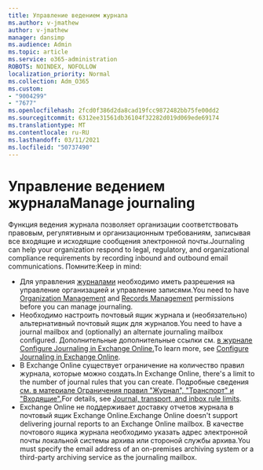 ```yaml
---
title: Управление ведением журнала
ms.author: v-jmathew
author: v-jmathew
manager: dansimp
ms.audience: Admin
ms.topic: article
ms.service: o365-administration
ROBOTS: NOINDEX, NOFOLLOW
localization_priority: Normal
ms.collection: Adm_O365
ms.custom:
- "9004299"
- "7677"
ms.openlocfilehash: 2fcd0f386d2da8cad19fcc9872482bb75fe00dd2
ms.sourcegitcommit: 6312ee31561db36104f32282d019d069ede69174
ms.translationtype: MT
ms.contentlocale: ru-RU
ms.lasthandoff: 03/11/2021
ms.locfileid: "50737490"
---
```

# <a name="manage-journaling"></a><span data-ttu-id="aa3fc-102">Управление ведением журнала</span><span class="sxs-lookup"><span data-stu-id="aa3fc-102">Manage journaling</span></span>

<span data-ttu-id="aa3fc-103">Функция ведения журнала позволяет организации соответствовать правовым, регулятивным и организационным требованиям, записывая все входящие и исходящие сообщения электронной почты.</span><span class="sxs-lookup"><span data-stu-id="aa3fc-103">Journaling can help your organization respond to legal, regulatory, and organizational compliance requirements by recording inbound and outbound email communications.</span></span> <span data-ttu-id="aa3fc-104">Помните:</span><span class="sxs-lookup"><span data-stu-id="aa3fc-104">Keep in mind:</span></span>

* <span data-ttu-id="aa3fc-105">Для управления [журналами](https://go.microsoft.com/fwlink/?linkid=2115259) [](https://go.microsoft.com/fwlink/?linkid=2115469) необходимо иметь разрешения на управление организацией и управление записями.</span><span class="sxs-lookup"><span data-stu-id="aa3fc-105">You need to have [Organization Management](https://go.microsoft.com/fwlink/?linkid=2115259) and [Records Management](https://go.microsoft.com/fwlink/?linkid=2115469) permissions before you can manage journaling.</span></span>
* <span data-ttu-id="aa3fc-106">Необходимо настроить почтовый ящик журнала и (необязательно) альтернативный почтовый ящик для журналов.</span><span class="sxs-lookup"><span data-stu-id="aa3fc-106">You need to have a journal mailbox and (optionally) an alternate journaling mailbox configured.</span></span> <span data-ttu-id="aa3fc-107">Дополнительные дополнительные ссылки см. [в журнале Configure Journaling in Exchange Online.](https://go.microsoft.com/fwlink/?linkid=2115260)</span><span class="sxs-lookup"><span data-stu-id="aa3fc-107">To learn more, see [Configure Journaling in Exchange Online](https://go.microsoft.com/fwlink/?linkid=2115260).</span></span>
* <span data-ttu-id="aa3fc-108">В Exchange Online существует ограничение на количество правил журнала, которые можно создать.</span><span class="sxs-lookup"><span data-stu-id="aa3fc-108">In Exchange Online, there's a limit to the number of journal rules that you can create.</span></span> <span data-ttu-id="aa3fc-109">Подробные сведения [см. в материале Ограничения правил "Журнал", "Транспорт" и "Входящие".](https://go.microsoft.com/fwlink/?linkid=2115261)</span><span class="sxs-lookup"><span data-stu-id="aa3fc-109">For details, see [Journal, transport, and inbox rule limits](https://go.microsoft.com/fwlink/?linkid=2115261).</span></span>
* <span data-ttu-id="aa3fc-110">Exchange Online не поддерживает доставку отчетов журнала в почтовый ящик Exchange Online.</span><span class="sxs-lookup"><span data-stu-id="aa3fc-110">Exchange Online doesn't support delivering journal reports to an Exchange Online mailbox.</span></span> <span data-ttu-id="aa3fc-111">В качестве почтового ящика журнала необходимо указать адрес электронной почты локальной системы архива или стороной службы архива.</span><span class="sxs-lookup"><span data-stu-id="aa3fc-111">You must specify the email address of an on-premises archiving system or a third-party archiving service as the journaling mailbox.</span></span>
